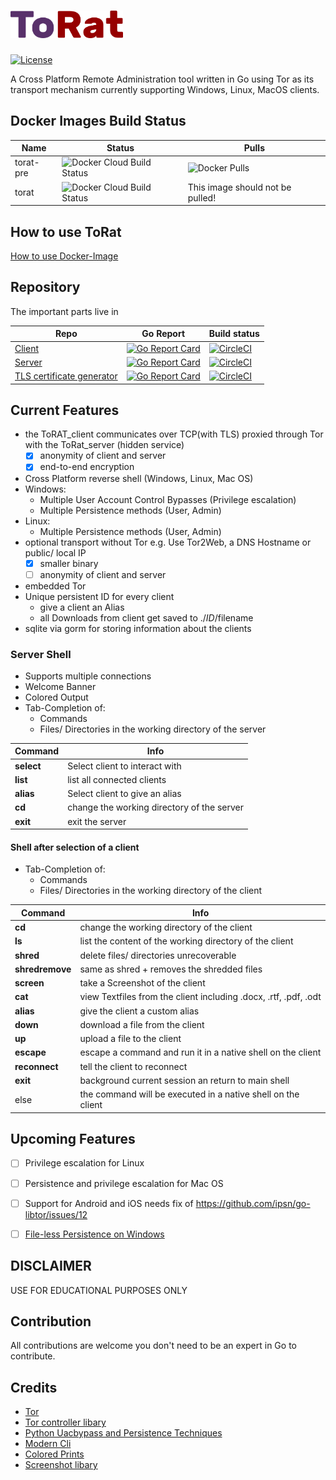 # <img src="./ToRat_Logo.png" width="180px"> 
<a href="https://unlicense.org/">![License](https://img.shields.io/github/license/lu4p/ToRat.svg)</a>

A Cross Platform Remote Administration tool written in Go using Tor as its transport mechanism
currently supporting Windows, Linux, MacOS clients.

## Docker Images Build Status

Name | Status | Pulls
--- | --- | ---
torat-pre | ![Docker Cloud Build Status](https://img.shields.io/docker/cloud/build/lu4p/torat-pre) | ![Docker Pulls](https://img.shields.io/docker/pulls/lu4p/torat-pre)
torat | ![Docker Cloud Build Status](https://img.shields.io/docker/cloud/build/lu4p/torat) | This image should not be pulled!

## How to use ToRat
[How to use Docker-Image](https://github.com/lu4p/ToRat/wiki/Use-Docker-Image)

## Repository
The important parts live in

Repo | Go Report | Build status
--- | --- | ---
[Client](https://github.com/lu4p/ToRat_client) | [![Go Report Card](https://goreportcard.com/badge/github.com/lu4p/ToRat_client)](https://goreportcard.com/report/github.com/lu4p/ToRat_client) | [![CircleCI](https://circleci.com/gh/lu4p/ToRat_client.svg?style=svg)](https://circleci.com/gh/lu4p/ToRat_client)
[Server](https://github.com/lu4p/ToRat_server) | [![Go Report Card](https://goreportcard.com/badge/github.com/lu4p/ToRat_server)](https://goreportcard.com/report/github.com/lu4p/ToRat_server) | [![CircleCI](https://circleci.com/gh/lu4p/ToRat_server.svg?style=svg)](https://circleci.com/gh/lu4p/ToRat_server)
[TLS certificate generator](https://github.com/lu4p/genCert) | [![Go Report Card](https://goreportcard.com/badge/github.com/lu4p/genCert)](https://goreportcard.com/report/github.com/lu4p/genCert) | [![CircleCI](https://circleci.com/gh/lu4p/genCert.svg?style=svg)](https://circleci.com/gh/lu4p/genCert)


## Current Features
- the ToRAT_client communicates over TCP(with TLS) proxied through Tor with the ToRat_server (hidden service)
	- [x] anonymity of client and server
	- [x] end-to-end encryption
- Cross Platform reverse shell (Windows, Linux, Mac OS)
- Windows:
	- Multiple User Account Control Bypasses (Privilege escalation)
	- Multiple Persistence methods (User, Admin)
- Linux:
	- Multiple Persistence methods (User, Admin)
- optional transport without Tor e.g. Use Tor2Web, a DNS Hostname or public/ local IP
	- [x] smaller binary
	- [ ] anonymity of client and server
- embedded Tor
- Unique persistent ID for every client
	- give a client an Alias
	- all Downloads from client get saved to ./$ID/$filename
- sqlite via gorm for storing information about the clients

### Server Shell
- Supports multiple connections
- Welcome Banner
- Colored Output
- Tab-Completion of:
  - Commands
  - Files/ Directories in the working directory of the server

Command | Info
--- | ---
**select** |  Select client to interact with
**list** |  list all connected clients
**alias** |  Select client to give an alias
**cd** |  change the working directory of the server
**exit** | exit the server

#### Shell after selection of a client
- Tab-Completion of:
  - Commands
  - Files/ Directories in the working directory of the client

Command | Info
--- | ---
**cd** | change the working directory of the client
**ls** | list the content of the working directory of the client
**shred** | delete files/ directories unrecoverable
**shredremove** | same as shred + removes the shredded files
**screen** | take a Screenshot of the client
**cat** | view Textfiles from the client including .docx, .rtf, .pdf, .odt
**alias** | give the client a custom alias
**down** | download a file from the client
**up** | upload a file to the client
**escape** | escape a command and run it in a native shell on the client
**reconnect** | tell the client to reconnect
**exit** | background current session an return to main shell
else  | the command will be executed in a native shell on the client

## Upcoming Features
- [ ] Privilege escalation for Linux
- [ ] Persistence and privilege escalation for Mac OS
- [ ] Support for Android and iOS needs fix of https://github.com/ipsn/go-libtor/issues/12
- [ ] [File-less Persistence on Windows](https://github.com/ewhitehats/InvisiblePersistence)


## DISCLAIMER
USE FOR EDUCATIONAL PURPOSES ONLY

## Contribution
All contributions are welcome you don't need to be an expert in Go to contribute.

## Credits
- [Tor](https://www.torproject.org/)
- [Tor controller libary](https://github.com/cretz/bine)
- [Python Uacbypass and Persistence Techniques](https://github.com/rootm0s/WinPwnage)
- [Modern Cli](https://github.com/abiosoft/ishell)
- [Colored Prints](https://github.com/fatih/color)
- [Screenshot libary](https://github.com/vova616/screenshot)
